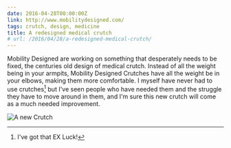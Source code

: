 ```yaml
---
date: 2016-04-28T00:00:00Z
link: http://www.mobilitydesigned.com/
tags: crutch, design, medicine
title: A redesigned medical crutch
# url: /2016/04/28/a-redesigned-medical-crutch/
---
```


Mobility Designed are working on something that desperately needs to be fixed, the centuries old design of medical crutch. Instead of all the weight being in your armpits, Mobility Designed Crutches have all the weight be in your elbows, making them more comfortable. I myself have never had to use crutches[^1] but I've seen people who have needed them and the struggle they have to move around in them, and I'm sure this new crutch will come as a much needed improvement.

![A new Crutch](/images/mdcrutch.jpg)

[^1]: I've got that EX Luck!